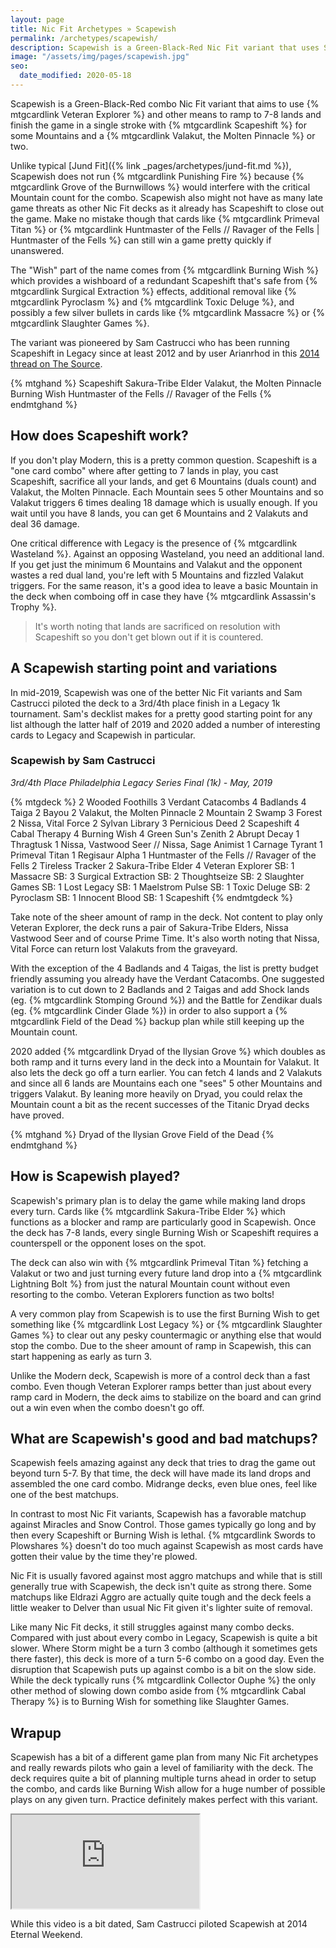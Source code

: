 ```yaml
---
layout: page
title: Nic Fit Archetypes » Scapewish
permalink: /archetypes/scapewish/
description: Scapewish is a Green-Black-Red Nic Fit variant that uses Scapeshift for a combo kill. Read more about how the deck works, get deck lists, and learn to play this Nic Fit archetype.
image: "/assets/img/pages/scapewish.jpg"
seo:
  date_modified: 2020-05-18
---
```


Scapewish is a Green-Black-Red combo Nic Fit variant that aims to use {% mtgcardlink Veteran Explorer %}
and other means to ramp to 7-8 lands and finish the game in a single stroke with {% mtgcardlink Scapeshift %}
for some Mountains and a {% mtgcardlink Valakut, the Molten Pinnacle %} or two.

Unlike typical [Jund Fit]({% link _pages/archetypes/jund-fit.md %}), Scapewish does not run {% mtgcardlink Punishing Fire %}
because {% mtgcardlink Grove of the Burnwillows %} would interfere with the critical Mountain count for the combo.
Scapewish also might not have as many late game threats as other Nic Fit decks as it already has Scapeshift to close out the game.
Make no mistake though that cards like {% mtgcardlink Primeval Titan %}
or {% mtgcardlink Huntmaster of the Fells // Ravager of the Fells | Huntmaster of the Fells %}
can still win a game pretty quickly if unanswered.

The "Wish" part of the name comes from {% mtgcardlink Burning Wish %}
which provides a wishboard of a redundant Scapeshift that's safe from {% mtgcardlink Surgical Extraction %} effects,
additional removal like {% mtgcardlink Pyroclasm %} and {% mtgcardlink Toxic Deluge %},
and possibly a few silver bullets in cards like {% mtgcardlink Massacre %} or {% mtgcardlink Slaughter Games %}.

The variant was pioneered by Sam Castrucci who has been running Scapeshift in Legacy since at least 2012
and by user Arianrhod in this [2014 thread on The Source](http://www.mtgthesource.com/forums/showthread.php?28548-Primer-Deck-Nic-Fit).

{% mtghand %}
Scapeshift
Sakura-Tribe Elder
Valakut, the Molten Pinnacle
Burning Wish
Huntmaster of the Fells // Ravager of the Fells
{% endmtghand %}


## How does Scapeshift work?

If you don't play Modern, this is a pretty common question.
Scapeshift is a "one card combo" where after getting to 7 lands in play,
you cast Scapeshift, sacrifice all your lands,
and get 6 Mountains (duals count) and Valakut, the Molten Pinnacle.
Each Mountain sees 5 other Mountains and so Valakut triggers 6 times dealing 18 damage which is usually enough.
If you wait until you have 8 lands, you can get 6 Mountains and 2 Valakuts and deal 36 damage.

One critical difference with Legacy is the presence of {% mtgcardlink Wasteland %}.
Against an opposing Wasteland, you need an additional land.
If you get just the minimum 6 Mountains and Valakut and the opponent wastes a red dual land,
you're left with 5 Mountains and fizzled Valakut triggers.
For the same reason, it's a good idea to leave a basic Mountain in the deck when comboing off
in case they have {% mtgcardlink Assassin's Trophy %}.

> It's worth noting that lands are sacrificed on resolution with Scapeshift
> so you don't get blown out if it is countered.


## A Scapewish starting point and variations

In mid-2019, Scapewish was one of the better Nic Fit variants
and Sam Castrucci piloted the deck to a 3rd/4th place finish in a Legacy 1k tournament.
Sam's decklist makes for a pretty good starting point for any list
although the latter half of 2019 and 2020 added a number of interesting cards to Legacy
and Scapewish in particular.


### Scapewish by Sam Castrucci

*3rd/4th Place Philadelphia Legacy Series Final (1k) - May, 2019*

{% mtgdeck %}
2 Wooded Foothills
3 Verdant Catacombs
4 Badlands
4 Taiga
2 Bayou
2 Valakut, the Molten Pinnacle
2 Mountain
2 Swamp
3 Forest
2 Nissa, Vital Force
2 Sylvan Library
3 Pernicious Deed
2 Scapeshift
4 Cabal Therapy
4 Burning Wish
4 Green Sun's Zenith
2 Abrupt Decay
1 Thragtusk
1 Nissa, Vastwood Seer // Nissa, Sage Animist
1 Carnage Tyrant
1 Primeval Titan
1 Regisaur Alpha
1 Huntmaster of the Fells // Ravager of the Fells
2 Tireless Tracker
2 Sakura-Tribe Elder
4 Veteran Explorer
SB: 1 Massacre
SB: 3 Surgical Extraction
SB: 2 Thoughtseize
SB: 2 Slaughter Games
SB: 1 Lost Legacy
SB: 1 Maelstrom Pulse
SB: 1 Toxic Deluge
SB: 2 Pyroclasm
SB: 1 Innocent Blood
SB: 1 Scapeshift
{% endmtgdeck %}

Take note of the sheer amount of ramp in the deck.
Not content to play only Veteran Explorer, the deck runs a pair of Sakura-Tribe Elders,
Nissa Vastwood Seer and of course Prime Time.
It's also worth noting that Nissa, Vital Force can return lost Valakuts from the graveyard.

With the exception of the 4 Badlands and 4 Taigas, the list is pretty budget friendly assuming you already have the Verdant Catacombs.
One suggested variation is to cut down to 2 Badlands and 2 Taigas and add Shock lands (eg. {% mtgcardlink Stomping Ground %})
and the Battle for Zendikar duals (eg. {% mtgcardlink Cinder Glade %})
in order to also support a {% mtgcardlink Field of the Dead %} backup plan while still keeping up the Mountain count.

2020 added {% mtgcardlink Dryad of the Ilysian Grove %} which doubles as both ramp
and it turns every land in the deck into a Mountain for Valakut.
It also lets the deck go off a turn earlier.
You can fetch 4 lands and 2 Valakuts and since all 6 lands are Mountains each one "sees" 5 other Mountains and triggers Valakut.
By leaning more heavily on Dryad, you could relax the Mountain count a bit as the recent successes of the Titanic Dryad decks have proved.

{% mtghand %}
Dryad of the Ilysian Grove
Field of the Dead
{% endmtghand %}


## How is Scapewish played?

Scapewish's primary plan is to delay the game while making land drops every turn.
Cards like {% mtgcardlink Sakura-Tribe Elder %} which functions as a blocker and ramp are particularly good in Scapewish.
Once the deck has 7-8 lands, every single Burning Wish or Scapeshift requires a counterspell or the opponent loses on the spot.

The deck can also win with {% mtgcardlink Primeval Titan %} fetching a Valakut or two
and just turning every future land drop into a {% mtgcardlink Lightning Bolt %}
from just the natural Mountain count without even resorting to the combo.
Veteran Explorers function as two bolts!

A very common play from Scapewish is to use the first Burning Wish
to get something like {% mtgcardlink Lost Legacy %} or {% mtgcardlink Slaughter Games %} to clear out any pesky countermagic
or anything else that would stop the combo.
Due to the sheer amount of ramp in Scapewish, this can start happening as early as turn 3.

Unlike the Modern deck, Scapewish is more of a control deck than a fast combo.
Even though Veteran Explorer ramps better than just about every ramp card in Modern,
the deck aims to stabilize on the board and can grind out a win even when the combo doesn't go off.


## What are Scapewish's good and bad matchups?

Scapewish feels amazing against any deck that tries to drag the game out beyond turn 5-7.
By that time, the deck will have made its land drops and assembled the one card combo.
Midrange decks, even blue ones, feel like one of the best matchups.

In contrast to most Nic Fit variants, Scapewish has a favorable matchup against Miracles and Snow Control.
Those games typically go long and by then every Scapeshift or Burning Wish is lethal.
{% mtgcardlink Swords to Plowshares %} doesn't do too much against Scapewish
as most cards have gotten their value by the time they're plowed.

Nic Fit is usually favored against most aggro matchups and while that is still generally true with Scapewish,
the deck isn't quite as strong there. Some matchups like Eldrazi Aggro are actually quite tough
and the deck feels a little weaker to Delver than usual Nic Fit given it's lighter suite of removal.

Like many Nic Fit decks, it still struggles against many combo decks.
Compared with just about every combo in Legacy, Scapewish is quite a bit slower.
Where Storm might be a turn 3 combo (although it sometimes gets there faster),
this deck is more of a turn 5-6 combo on a good day.
Even the disruption that Scapewish puts up against combo is a bit on the slow side.
While the deck typically runs {% mtgcardlink Collector Ouphe %}
the only other method of slowing down combo aside from {% mtgcardlink Cabal Therapy %}
is to Burning Wish for something like Slaughter Games.


## Wrapup

Scapewish has a bit of a different game plan from many Nic Fit archetypes
and really rewards pilots who gain a level of familiarity with the deck.
The deck requires quite a bit of planning multiple turns ahead in order to setup the combo,
and cards like Burning Wish allow for a huge number of possible plays on any given turn.
Practice definitely makes perfect with this variant.

<div class="embed-responsive embed-responsive-16by9">
  <iframe class="embed-responsive-item" src="https://www.youtube-nocookie.com/embed/kz1XWtShGMU" allowfullscreen></iframe>
</div>
<p class="text-center small mt-2">While this video is a bit dated, Sam Castrucci piloted Scapewish at 2014 Eternal Weekend.</p>
